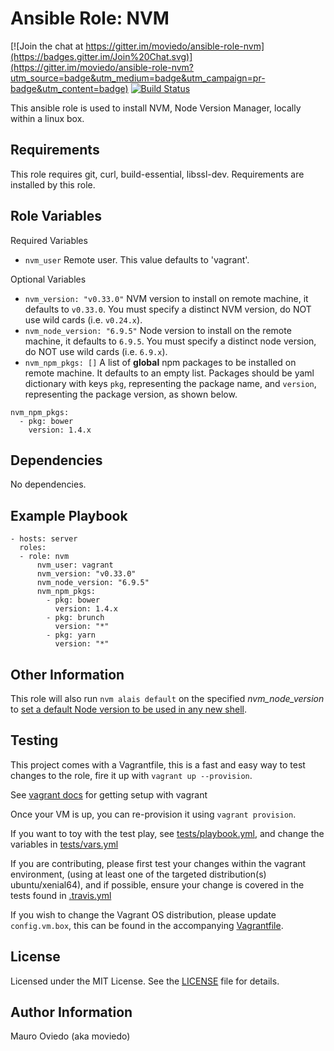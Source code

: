 Ansible Role: NVM
=========

[![Join the chat at https://gitter.im/moviedo/ansible-role-nvm](https://badges.gitter.im/Join%20Chat.svg)](https://gitter.im/moviedo/ansible-role-nvm?utm_source=badge&utm_medium=badge&utm_campaign=pr-badge&utm_content=badge)
[![Build Status](https://travis-ci.org/moviedo/ansible-role-nvm.svg?branch=develop)](https://travis-ci.org/moviedo/ansible-role-nvm)

This ansible role is used to install NVM, Node Version Manager, locally within a linux box.

Requirements
------------

This role requires git, curl, build-essential, libssl-dev. Requirements are installed by this role.

Role Variables
--------------

Required Variables

  * `nvm_user` Remote user. This value defaults to 'vagrant'.

Optional Variables

  * `nvm_version: "v0.33.0"` NVM version to install on remote machine, it defaults to `v0.33.0`. You must specify a distinct NVM version, do NOT use wild cards (i.e. `v0.24.x`).
  * `nvm_node_version: "6.9.5"` Node version to install on the remote machine, it defaults to `6.9.5`. You must specify a distinct node version, do NOT use wild cards (i.e. `6.9.x`).
  * `nvm_npm_pkgs: []` A list of **global** npm packages to be installed on remote machine. It defaults to an empty list. Packages should be yaml dictionary with keys `pkg`, representing the package name, and `version`, representing the package version, as shown below.
  ```
  nvm_npm_pkgs:
    - pkg: bower
      version: 1.4.x
  ```

Dependencies
------------

No dependencies.

Example Playbook
----------------

    - hosts: server
      roles:
      - role: nvm
          nvm_user: vagrant
          nvm_version: "v0.33.0"
          nvm_node_version: "6.9.5"
          nvm_npm_pkgs:
            - pkg: bower
              version: 1.4.x
            - pkg: brunch
              version: "*"
            - pkg: yarn
              version: "*"

Other Information
-----------------

This role will also run `nvm alais default` on the specified *nvm_node_version* to [set a default Node version to be used in any new shell](https://github.com/creationix/nvm).

Testing
-------

This project comes with a Vagrantfile, this is a fast and easy way to test changes to the role, fire it up with `vagrant up --provision`.

See [vagrant docs](https://docs.vagrantup.com/v2/) for getting setup with vagrant

Once your VM is up, you can re-provision it using `vagrant provision`.

If you want to toy with the test play, see [tests/playbook.yml](./tests/playbook.yml), and change the variables in [tests/vars.yml](./tests/vars.yml)

If you are contributing, please first test your changes within the vagrant environment, (using at least one of the targeted distribution(s) ubuntu/xenial64), and if possible, ensure your change is covered in the tests found in [.travis.yml](./.travis.yml)

If you wish to change the Vagrant OS distribution, please update `config.vm.box`, this can be found in the accompanying [Vagrantfile](./Vagrantfile).

License
-------

Licensed under the MIT License. See the [LICENSE](./LICENSE) file for details.

Author Information
------------------

Mauro Oviedo (aka moviedo)
